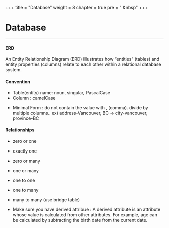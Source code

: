 +++
title = "Database"
weight = 8
chapter = true
pre = "<i class='fas fa-book-open'></i> &nbsp"
+++

# Database

---

#### ERD

An Entity Relationship Diagram (ERD) illustrates how “entities” (tables) and entity properties (columns) relate to each other within a relational database system.

#### Convention

- Table(entity) name: noun, singular, PascalCase
- Column : camelCase

* Minimal Form
  : do not contain the value with , (comma). divide by multiple columns..
  ex) address-Vancouver, BC -> city-vancouver, province-BC

#### Relationships

- zero or one
- exactly one
- zero or many
- one or many

- one to one
- one to many
- many to many (use bridge table)

* Make sure you have derived attribue
  : A derived attribute is an attribute whose value is calculated from other attributes. For example, age can be calculated by subtracting the birth date from the current date.
